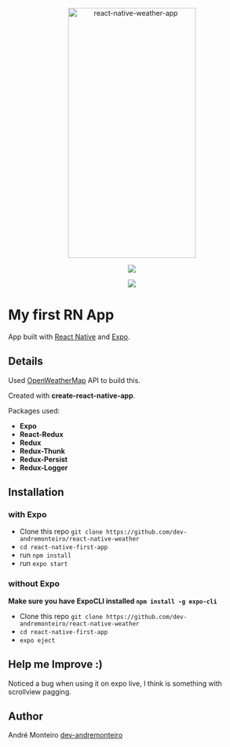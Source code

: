 <p align="center" >
    <img alt="react-native-weather-app" src="" width="260" height="510" />
</p>

<p align="center">
<a title='License' href="https://github.com/FaridSafi/react-native-gifted-chat/blob/master/LICENSE" height="18">
    <img src='https://img.shields.io/badge/license-MIT-blue.svg' />
</a>
  </p>
  <p align="center">
 <img src="https://api.qrserver.com/v1/create-qr-code/?size=100x100&data=expo.io/@menorme/weather-app">
  </p>

# My first RN App

App built with [React Native](https://github.com/facebook/react-native) and [Expo](https://github.com/expo/expo).

## Details

Used [OpenWeatherMap](https://openweathermap.org) API to build this.

Created with **create-react-native-app**.

Packages used:

- **Expo**
- **React-Redux**
- **Redux**
- **Redux-Thunk**
- **Redux-Persist**
- **Redux-Logger**

## Installation

### with Expo

- Clone this repo `git clone https://github.com/dev-andremonteiro/react-native-weather`
- `cd react-native-first-app`
- run `npm install`
- run `expo start`

### without Expo

**Make sure you have ExpoCLI installed `npm install -g expo-cli`**

- Clone this repo `git clone https://github.com/dev-andremonteiro/react-native-weather`
- `cd react-native-first-app`
- `expo eject`

## Help me Improve :)

Noticed a bug when using it on expo live, I think is something with scrollview pagging.

## Author

André Monteiro [dev-andremonteiro](https://github.com/dev-andremonteiro)
